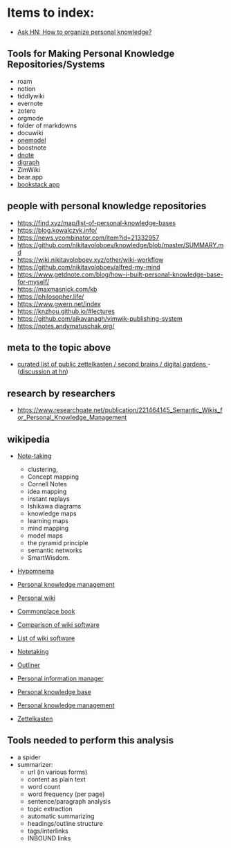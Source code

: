 # Items to index:

- [Ask HN: How to organize personal knowledge?](https://news.ycombinator.com/item?id=17892731)

## Tools for Making Personal Knowledge Repositories/Systems

- roam
- notion
- tiddlywiki
- evernote
- zotero
- orgmode
- folder of markdowns
- docuwiki 
- [onemodel](http://onemodel.org/1/e-9223372036854618119.html)
- boostnote
- [dnote](https://github.com/dnote/dnote)
- [digraph](https://digraph.app/)
- ZimWiki
- bear.app
- [bookstack app](https://www.bookstackapp.com/)

## people with personal knowledge repositories


 - https://find.xyz/map/list-of-personal-knowledge-bases
 - https://blog.kowalczyk.info/
 - https://news.ycombinator.com/item?id=21332957
 - https://github.com/nikitavoloboev/knowledge/blob/master/SUMMARY.md
 - https://wiki.nikitavoloboev.xyz/other/wiki-workflow
 - https://github.com/nikitavoloboev/alfred-my-mind
 - https://www.getdnote.com/blog/how-i-built-personal-knowledge-base-for-myself/
 - https://maxmasnick.com/kb
 - https://philosopher.life/
 - https://www.gwern.net/index
 - https://knzhou.github.io/#lectures
 - https://github.com/ajkavanagh/vimwik-publishing-system
 - https://notes.andymatuschak.org/

## meta to the topic above

 - [ curated list of public zettelkasten / second brains / digital gardens ](https://github.com/KasperZutterman/Second-Brain) - ([discussion at hn](https://news.ycombinator.com/item?id=23383333))


## research by researchers

- https://www.researchgate.net/publication/221464145_Semantic_Wikis_for_Personal_Knowledge_Management

## wikipedia

 - [Note-taking](https://en.wikipedia.org/wiki/Note-taking)
   - clustering,
   - Concept mapping
   - Cornell Notes
   - idea mapping
   - instant replays
   - Ishikawa diagrams
   - knowledge maps
   - learning maps
   - mind mapping
   - model maps
   - the pyramid principle
   - semantic networks
   - SmartWisdom.

 - [Hypomnema](https://en.wikipedia.org/wiki/Hypomnema) 
 - [Personal knowledge management](https://en.wikipedia.org/wiki/Personal_knowledge_management)
 - [Personal wiki](https://en.wikipedia.org/wiki/Personal_wiki)
 - [Commonplace book](https://en.wikipedia.org/wiki/Commonplace_book)
 - [Comparison of wiki software](https://en.wikipedia.org/wiki/Comparison_of_wiki_software)
 - [List of wiki software](https://en.wikipedia.org/wiki/List_of_wiki_software)
 - [Notetaking](https://en.wikipedia.org/wiki/Notetaking)
 - [Outliner](https://en.wikipedia.org/wiki/Outliner)
 - [Personal information manager](https://en.wikipedia.org/wiki/Personal_information_manager)
 - [Personal knowledge base](https://en.wikipedia.org/wiki/Personal_knowledge_base)
 - [Personal knowledge management](https://en.wikipedia.org/wiki/Personal_knowledge_management)
 - [Zettelkasten](https://en.wikipedia.org/wiki/Zettelkasten)



## Tools needed to perform this analysis

- a spider
- summarizer:
	- url (in various forms)
	- content as plain text
	- word count
	- word frequency (per page)
	- sentence/paragraph analysis
	- topic extraction
	- automatic summarizing
	- headings/outline structure
	- tags/interlinks
	- INBOUND links
	
	
	
	
